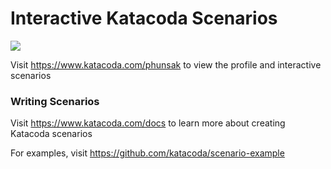# Interactive Katacoda Scenarios

[![](http://shields.katacoda.com/katacoda/phunsak/count.svg)](https://www.katacoda.com/phunsak "Get your profile on Katacoda.com")

Visit https://www.katacoda.com/phunsak to view the profile and interactive scenarios

### Writing Scenarios
Visit https://www.katacoda.com/docs to learn more about creating Katacoda scenarios

For examples, visit https://github.com/katacoda/scenario-example
